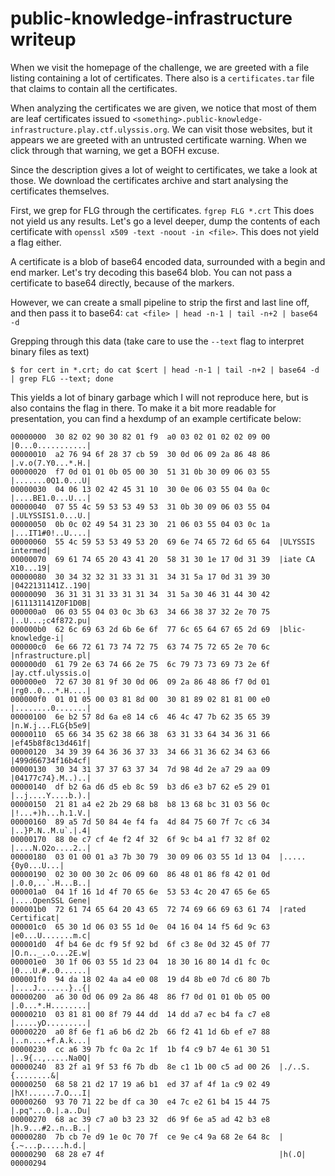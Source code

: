 # public-knowledge-infrastructure writeup

When we visit the homepage of the challenge, we are greeted with a file listing containing a lot of certificates. There also is a `certificates.tar` file that claims to contain all the certificates.

When analyzing the certificates we are given, we notice that most of them are leaf certificates issued to `<something>.public-knowledge-infrastructure.play.ctf.ulyssis.org`.
We can visit those websites, but it appears we are greeted with an untrusted certificate warning. When we click through that warning, we get a BOFH excuse.

Since the description gives a lot of weight to certificates, we take a look at those. We download the certificates archive and start analysing the certificates themselves.

First, we grep for FLG through the certificates. `fgrep FLG *.crt` This does not yield us any results.
Let's go a level deeper, dump the contents of each certificate with `openssl x509 -text -noout -in <file>`. This does not yield a flag either.

A certificate is a blob of base64 encoded data, surrounded with a begin and end marker. Let's try decoding this base64 blob.
You can not pass a certificate to base64 directly, because of the markers.

However, we can create a small pipeline to strip the first and last line off, and then pass it to base64: `cat <file> | head -n-1 | tail -n+2 | base64 -d`

Grepping through this data (take care to use the `--text` flag to interpret binary files as text)

```
$ for cert in *.crt; do cat $cert | head -n-1 | tail -n+2 | base64 -d | grep FLG --text; done
```

This yields a lot of binary garbage which I will not reproduce here, but is also contains the flag in there.
To make it a bit more readable for presentation, you can find a hexdump of an example certificate below:

```
00000000  30 82 02 90 30 82 01 f9  a0 03 02 01 02 02 09 00  |0...0...........|
00000010  a2 76 94 6f 28 37 cb 59  30 0d 06 09 2a 86 48 86  |.v.o(7.Y0...*.H.|
00000020  f7 0d 01 01 0b 05 00 30  51 31 0b 30 09 06 03 55  |.......0Q1.0...U|
00000030  04 06 13 02 42 45 31 10  30 0e 06 03 55 04 0a 0c  |....BE1.0...U...|
00000040  07 55 4c 59 53 53 49 53  31 0b 30 09 06 03 55 04  |.ULYSSIS1.0...U.|
00000050  0b 0c 02 49 54 31 23 30  21 06 03 55 04 03 0c 1a  |...IT1#0!..U....|
00000060  55 4c 59 53 53 49 53 20  69 6e 74 65 72 6d 65 64  |ULYSSIS intermed|
00000070  69 61 74 65 20 43 41 20  58 31 30 1e 17 0d 31 39  |iate CA X10...19|
00000080  30 34 32 32 31 33 31 31  34 31 5a 17 0d 31 39 30  |0422131141Z..190|
00000090  36 31 31 31 33 31 31 34  31 5a 30 46 31 44 30 42  |611131141Z0F1D0B|
000000a0  06 03 55 04 03 0c 3b 63  34 66 38 37 32 2e 70 75  |..U...;c4f872.pu|
000000b0  62 6c 69 63 2d 6b 6e 6f  77 6c 65 64 67 65 2d 69  |blic-knowledge-i|
000000c0  6e 66 72 61 73 74 72 75  63 74 75 72 65 2e 70 6c  |nfrastructure.pl|
000000d0  61 79 2e 63 74 66 2e 75  6c 79 73 73 69 73 2e 6f  |ay.ctf.ulyssis.o|
000000e0  72 67 30 81 9f 30 0d 06  09 2a 86 48 86 f7 0d 01  |rg0..0...*.H....|
000000f0  01 01 05 00 03 81 8d 00  30 81 89 02 81 81 00 e0  |........0.......|
00000100  6e b2 57 8d 6a e8 14 c6  46 4c 47 7b 62 35 65 39  |n.W.j...FLG{b5e9|
00000110  65 66 34 35 62 38 66 38  63 31 33 64 34 36 31 66  |ef45b8f8c13d461f|
00000120  34 39 39 64 36 36 37 33  34 66 31 36 62 34 63 66  |499d66734f16b4cf|
00000130  30 34 31 37 37 63 37 34  7d 98 4d 2e a7 29 aa 09  |04177c74}.M..)..|
00000140  df b2 6a d6 d5 eb 8c 59  b3 d6 e3 b7 62 e5 29 01  |..j....Y....b.).|
00000150  21 81 a4 e2 2b 29 68 b8  b8 13 68 bc 31 03 56 0c  |!...+)h...h.1.V.|
00000160  89 a5 7d 50 84 4e f4 fa  4d 84 75 60 7f 7c c6 34  |..}P.N..M.u`.|.4|
00000170  88 0e c7 cf 4e f2 4f 32  6f 9c b4 a1 f7 32 8f 02  |....N.O2o....2..|
00000180  03 01 00 01 a3 7b 30 79  30 09 06 03 55 1d 13 04  |.....{0y0...U...|
00000190  02 30 00 30 2c 06 09 60  86 48 01 86 f8 42 01 0d  |.0.0,..`.H...B..|
000001a0  04 1f 16 1d 4f 70 65 6e  53 53 4c 20 47 65 6e 65  |....OpenSSL Gene|
000001b0  72 61 74 65 64 20 43 65  72 74 69 66 69 63 61 74  |rated Certificat|
000001c0  65 30 1d 06 03 55 1d 0e  04 16 04 14 f5 6d 9c 63  |e0...U.......m.c|
000001d0  4f b4 6e dc f9 5f 92 bd  6f c3 8e 0d 32 45 0f 77  |O.n.._..o...2E.w|
000001e0  30 1f 06 03 55 1d 23 04  18 30 16 80 14 d1 fc 0c  |0...U.#..0......|
000001f0  94 da 18 02 4a a4 e0 08  19 d4 8b e0 7d c6 80 7b  |....J.......}..{|
00000200  a6 30 0d 06 09 2a 86 48  86 f7 0d 01 01 0b 05 00  |.0...*.H........|
00000210  03 81 81 00 8f 79 44 dd  14 dd a7 ec b4 fa c7 e8  |.....yD.........|
00000220  a0 8f 6e f1 a6 b6 d2 2b  66 f2 41 1d 6b ef e7 88  |..n....+f.A.k...|
00000230  cc a6 39 7b fc 0a 2c 1f  1b f4 c9 b7 4e 61 30 51  |..9{..,.....Na0Q|
00000240  83 2f a1 9f 53 f6 7b db  8e c1 1b 00 c5 ad 00 26  |./..S.{........&|
00000250  68 58 21 d2 17 19 a6 b1  ed 37 af 4f 1a c9 02 49  |hX!......7.O...I|
00000260  93 70 71 22 be df ca 30  e4 7c e2 61 b4 15 44 75  |.pq"...0.|.a..Du|
00000270  68 ac 39 c7 a0 b3 23 32  d6 9f 6e a5 ad 42 b3 e8  |h.9...#2..n..B..|
00000280  7b cb 7e d9 1e 0c 70 7f  ce 9e c4 9a 68 2e 64 8c  |{.~...p.....h.d.|
00000290  68 28 e7 4f                                       |h(.O|
00000294
```

